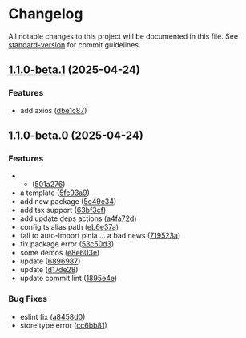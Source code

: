 # Changelog

All notable changes to this project will be documented in this file. See [standard-version](https://github.com/conventional-changelog/standard-version) for commit guidelines.

## [1.1.0-beta.1](https://github.com/InsHomePgup/vue3-ts-api-demos/compare/v1.1.0-beta.0...v1.1.0-beta.1) (2025-04-24)


### Features

* add axios ([dbe1c87](https://github.com/InsHomePgup/vue3-ts-api-demos/commit/dbe1c875ec0f667b821afd90881e637e564d4ade))

## 1.1.0-beta.0 (2025-04-24)


### Features

* - ([501a276](https://github.com/InsHomePgup/vue3-ts-api-demos/commit/501a276fa50851304eb2788aacc8b2735f48c7f1))
* a template ([5fc93a9](https://github.com/InsHomePgup/vue3-ts-api-demos/commit/5fc93a9bd5013a93b3111293121e42634b6e6394))
* add new package ([5e49e34](https://github.com/InsHomePgup/vue3-ts-api-demos/commit/5e49e3446311e92933bbe3339696083f582abc22))
* add tsx support ([63bf3cf](https://github.com/InsHomePgup/vue3-ts-api-demos/commit/63bf3cf6e4e9e87042a93d5985cbf67ac5a5b0f7))
* add update deps actions ([a4fa72d](https://github.com/InsHomePgup/vue3-ts-api-demos/commit/a4fa72d4d24e30476a5697f8231e3c7d2b866843))
* config ts alias path ([eb6e37a](https://github.com/InsHomePgup/vue3-ts-api-demos/commit/eb6e37a37668c0a4ef7f40d0185b272d8c71c34d))
* fail to auto-import pinia ... a bad news ([719523a](https://github.com/InsHomePgup/vue3-ts-api-demos/commit/719523a88e895248349a6c433c067e8c739132c1))
* fix package error ([53c50d3](https://github.com/InsHomePgup/vue3-ts-api-demos/commit/53c50d379a032584624e9e18a7f36206b3badcbc))
* some demos ([e8e603e](https://github.com/InsHomePgup/vue3-ts-api-demos/commit/e8e603e97aab5587c28cb895536645b5ea0d9889))
* update ([6896987](https://github.com/InsHomePgup/vue3-ts-api-demos/commit/68969878f3dd1fc512ec9654681294cdef30f7a0))
* update ([d17de28](https://github.com/InsHomePgup/vue3-ts-api-demos/commit/d17de282b8bd0e400e61a111e4463be722bff93b))
* update commit lint ([1895e4e](https://github.com/InsHomePgup/vue3-ts-api-demos/commit/1895e4eb65485e4fb3cabbc622c1d3967d23ed98))


### Bug Fixes

* eslint fix ([a8458d0](https://github.com/InsHomePgup/vue3-ts-api-demos/commit/a8458d08dc39f4a968a05e294c5fad5e48c3a0aa))
* store type error ([cc6bb81](https://github.com/InsHomePgup/vue3-ts-api-demos/commit/cc6bb81e3cf9e054fc7fa8b1186674fe604e33c0))
